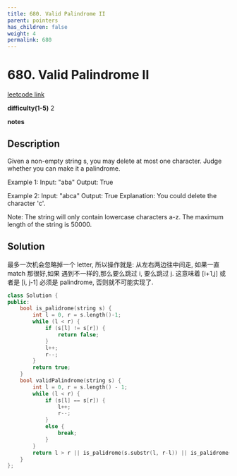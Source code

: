 ```yaml
---
title: 680. Valid Palindrome II
parent: pointers
has_children: false
weight: 4
permalink: 680
---
```

# 680. Valid Palindrome II
[leetcode link](https://leetcode.com/problems/valid-palindrome-ii/)

**difficulty(1-5)** 
2

**notes**   


## Description

Given a non-empty string s, you may delete at most one character. Judge whether you can make it a palindrome.

Example 1:
Input: "aba"
Output: True

Example 2:
Input: "abca"
Output: True
Explanation: You could delete the character 'c'.


Note:
The string will only contain lowercase characters a-z. The maximum length of the string is 50000.

## Solution

最多一次机会忽略掉一个 letter, 所以操作就是: 从左右两边往中间走, 如果一直 match 那很好,如果
遇到不一样的,那么要么跳过 i, 要么跳过 j. 这意味着 [i+1,j] 或者是 [i, j-1] 必须是 palindrome,
否则就不可能实现了.

```c++
class Solution {
public:
    bool is_palidrome(string s) {
        int l = 0, r = s.length()-1;
        while (l < r) {
            if (s[l] != s[r]) {
                return false;
            }
            l++;
            r--;
        }
        return true;
    }
    bool validPalindrome(string s) {
        int l = 0, r = s.length() - 1;
        while (l < r) {
            if (s[l] == s[r]) {
                l++;
                r--;
            }
            else {
                break;
            }
        }
        return l > r || is_palidrome(s.substr(l, r-l)) || is_palidrome(s.substr(l+1, r-l));
    }
};
```